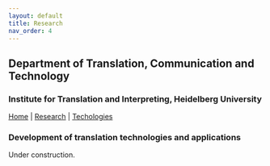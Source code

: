 ```yaml
---
layout: default
title: Research
nav_order: 4
---
```


## Department of Translation, Communication and Technology
### Institute for Translation and Interpreting, Heidelberg University

[Home](index.md) | [Research](research.md) | [Techologies](techlabs.md)

### Development of translation technologies and applications

Under construction.
